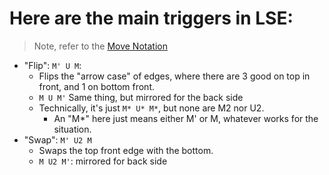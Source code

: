 # Here are the main triggers in LSE:
> Note, refer to the [Move Notation](./Notation.md)
- "Flip": `M' U M`:
  - Flips the "arrow case" of edges, where there are 3 good on top in front, and 1 on bottom front.
  - `M U M'` Same thing, but mirrored for the back side
  - Technically, it's just `M* U* M*`, but none are M2 nor U2.
    - An "M*" here just means either M' or M, whatever works for the situation.
- "Swap": `M' U2 M`
  - Swaps the top front edge with the bottom.
  - `M U2 M'`: mirrored for back side
